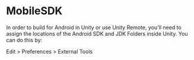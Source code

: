 # MobileSDK

In order to build for Android in Unity or use Unity Remote, you'll need to assign the locations of the Android SDK and JDK Folders inside Unity. You can do this by:

Edit > Preferences > External Tools